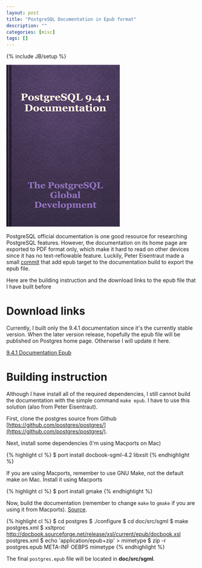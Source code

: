 ```yaml
---
layout: post
title: "PostgreSQL Documentation in Epub format"
description: ""
categories: [misc]
tags: []
---
```

{% include JB/setup %}

[cover]: /files/2015-03-28-postgresql-documentation-in-epub-format-and-build-instruction/cover.png
[941link]: /files/2015-03-28-postgresql-documentation-in-epub-format-and-build-instruction/postgres.epub

![Cover](/files/2015-03-28-postgresql-documentation-in-epub-format-and-build-instruction/cover-small.png)

PostgreSQL official documentation is one good resource for researching
PostgreSQL features. However, the documentation on its home page are exported to
PDF format only, which make it hard to read on other devices since it has no
text-reflowable feature. Luckily, Peter Eisentraut made a small
[commit](https://github.com/postgres/postgres/commit/ff64fd49ce91534ebbfd5774a8715b11bfc09b97)
that add epub target to the documentation build to export the epub file.

Here are the building instruction and the download links to the epub file that I
have built before

<!-- more -->

# Download links

Currently, I built only the 9.4.1 documentation since it's the currently stable
version. When the later version release, hopefully the epub file will be
published on Postgres home page. Otherwise I will update it here.

[9.4.1 Documentation Epub](941link)

# Building instruction

Although I have install all of the required dependencies, I still cannot build
the documentation with the simple command `make epub`. I have to use this
solution (also from Peter Eisentraut).

First, clone the postgres source from Github
[https://github.com/postgres/postgres/](https://github.com/postgres/postgres/).

Next, install some dependencies (I'm using Macports on Mac)

{% highlight cl %}
$ port install docbook-sgml-4.2 libxslt
{% endhighlight %}

If you are using Macports, remember to use GNU Make, not the default make on
Mac. Install it using Macports

{% highlight cl %}
$ port install gmake
{% endhighlight %}

Now, build the documentation (remember to change `make` to `gmake` if you are
using it from Macports).
[Source](http://postgresql.nabble.com/PostgreSQL-docs-in-ePub-format-td5739418.html).

{% highlight cl %}
$ cd postgres
$ ./configure
$ cd doc/src/sgml
$ make postgres.xml
$ xsltproc http://docbook.sourceforge.net/release/xsl/current/epub/docbook.xsl postgres.xml
$ echo 'application/epub+zip' > mimetype
$ zip -r postgres.epub META-INF OEBPS mimetype
{% endhighlight %}

The final `postgres.epub` file will be located in **doc/src/sgml**.
